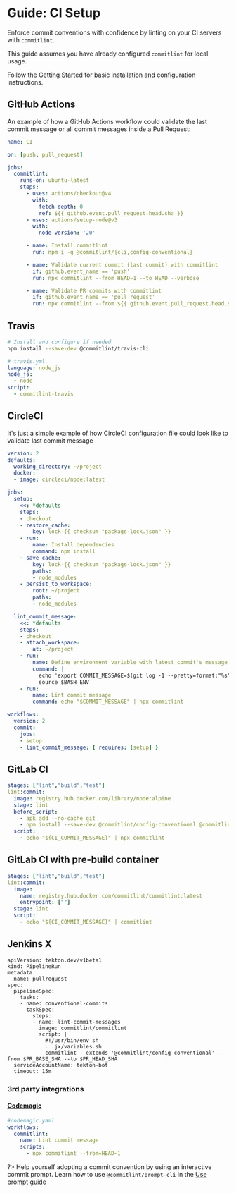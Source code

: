 # Guide: CI Setup

Enforce commit conventions with confidence by linting on your CI servers with `commitlint`.

This guide assumes you have already configured `commitlint` for local usage.

Follow the [Getting Started](./?id=getting-started) for basic installation and configuration instructions.

## GitHub Actions

An example of how a GitHub Actions workflow could validate the last commit message or all commit messages inside a Pull Request:

```yml
name: CI

on: [push, pull_request]

jobs:
  commitlint:
    runs-on: ubuntu-latest
    steps:
      - uses: actions/checkout@v4
        with:
          fetch-depth: 0
          ref: ${{ github.event.pull_request.head.sha }}
      - uses: actions/setup-node@v3
        with:
          node-version: '20'

      - name: Install commitlint
        run: npm i -g @commitlint/{cli,config-conventional}

      - name: Validate current commit (last commit) with commitlint
        if: github.event_name == 'push'
        run: npx commitlint --from HEAD~1 --to HEAD --verbose

      - name: Validate PR commits with commitlint
        if: github.event_name == 'pull_request'
        run: npx commitlint --from ${{ github.event.pull_request.head.sha }}~${{ github.event.pull_request.commits }} --to ${{ github.event.pull_request.head.sha }} --verbose
```

## Travis

```bash
# Install and configure if needed
npm install --save-dev @commitlint/travis-cli
```

```yml
# travis.yml
language: node_js
node_js:
  - node
script:
  - commitlint-travis
```

## CircleCI

It's just a simple example of how CircleCI configuration file could look like to validate last commit message

```yml
version: 2
defaults:
  working_directory: ~/project
  docker:
  - image: circleci/node:latest

jobs:
  setup:
    <<: *defaults
    steps:
    - checkout
    - restore_cache:
        key: lock-{{ checksum "package-lock.json" }}
    - run:
        name: Install dependencies
        command: npm install
    - save_cache:
        key: lock-{{ checksum "package-lock.json" }}
        paths:
        - node_modules
    - persist_to_workspace:
        root: ~/project
        paths:
        - node_modules

  lint_commit_message:
    <<: *defaults
    steps:
    - checkout
    - attach_workspace:
        at: ~/project
    - run:
        name: Define environment variable with latest commit's message
        command: |
          echo 'export COMMIT_MESSAGE=$(git log -1 --pretty=format:"%s")' >> $BASH_ENV
          source $BASH_ENV
    - run:
        name: Lint commit message
        command: echo "$COMMIT_MESSAGE" | npx commitlint

workflows:
  version: 2
  commit:
    jobs:
    - setup
    - lint_commit_message: { requires: [setup] }
```

## GitLab CI

```yaml
stages: ["lint","build","test"]
lint:commit:
  image: registry.hub.docker.com/library/node:alpine
  stage: lint
  before_script:
    - apk add --no-cache git
    - npm install --save-dev @commitlint/config-conventional @commitlint/cli
  script:
    - echo "${CI_COMMIT_MESSAGE}" | npx commitlint
```

## GitLab CI with pre-build container

```yaml
stages: ["lint","build","test"]
lint:commit:
  image:
    name: registry.hub.docker.com/commitlint/commitlint:latest
    entrypoint: [""]
  stage: lint
  script:
    - echo "${CI_COMMIT_MESSAGE}" | commitlint
```

## Jenkins X

```
apiVersion: tekton.dev/v1beta1
kind: PipelineRun
metadata:
  name: pullrequest
spec:
  pipelineSpec:
    tasks:
    - name: conventional-commits
      taskSpec:
        steps:
        - name: lint-commit-messages
          image: commitlint/commitlint
          script: |
            #!/usr/bin/env sh
            . .jx/variables.sh
            commitlint --extends '@commitlint/config-conventional' --from $PR_BASE_SHA --to $PR_HEAD_SHA
  serviceAccountName: tekton-bot
  timeout: 15m
```

### 3rd party integrations

#### [Codemagic](https://codemagic.io/)

```yaml
#codemagic.yaml
workflows:
  commitlint:
    name: Lint commit message
    scripts:
      - npx commitlint --from=HEAD~1
```

?> Help yourself adopting a commit convention by using an interactive commit prompt. Learn how to use `@commitlint/prompt-cli` in the [Use prompt guide](guides-use-prompt.md)
